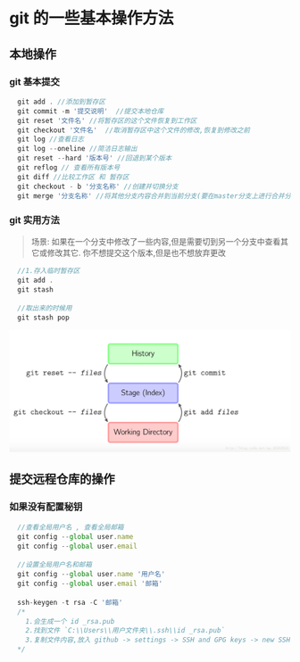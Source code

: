 # git 的一些基本操作方法

## 本地操作

### git 基本提交

```js
  git add . //添加到暂存区
  git commit -m '提交说明'  //提交本地仓库
  git reset '文件名' //将暂存区的这个文件恢复到工作区
  git checkout '文件名'  //取消暂存区中这个文件的修改,恢复到修改之前
  git log //查看日志
  git log --oneline //简洁日志输出
  git reset --hard '版本号' //回退到某个版本
  git reflog // 查看所有版本号
  git diff //比较工作区 和 暂存区
  git checkout - b '分支名称' //创建并切换分支
  git merge '分支名称' //将其他分支内容合并到当前分支(要在master分支上进行合并分支)
```

### git 实用方法

> 场景: 如果在一个分支中修改了一些内容,但是需要切到另一个分支中查看其它或修改其它. 你不想提交这个版本,但是也不想放弃更改

```js
  //1.存入临时暂存区
  git add .
  git stash

  //取出来的时候用
  git stash pop
```

![desc.png](../images/git/desc.png)

## 提交远程仓库的操作

### 如果没有配置秘钥

```js
  //查看全局用户名 , 查看全局邮箱
  git config --global user.name
  git config --global user.email

  //设置全局用户名和邮箱
  git config --global user.name '用户名'
  git config --global user.email '邮箱'

  ssh-keygen -t rsa -C '邮箱'
  /*
    1.会生成一个 id _rsa.pub
    2.找到文件 `C:\\Users\\用户文件夹\\.ssh\\id _rsa.pub`
    3.复制文件内容,放入 github -> settings -> SSH and GPG keys -> new SSH key (title可以随便起, key值粘贴id_rsa.pub里的内容就可以了)
  */
```
